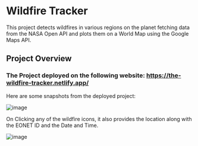 # Wildfire Tracker

This project detects wildfires in various regions on the planet fetching data from the NASA Open API and plots them on a World Map using the Google Maps API.

## Project Overview
### The Project deployed on the following website: https://the-wildfire-tracker.netlify.app/

Here are some snapshots from the deployed project:

![image](https://github.com/Iam4shish/Wildfire-Tracker/assets/30350070/82257047-8804-473c-9cb2-0261ef63baa4)

On Clicking any of the wildfire icons, it also provides the location along with the EONET ID and the Date and Time.

![image](https://github.com/Iam4shish/Wildfire-Tracker/assets/30350070/2f424b30-fb71-49af-b463-19e6260235b3)




